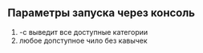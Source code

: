 ## Параметры запуска через консоль
1) -с выведит все доступные категории
2) <n> любое допступное чило без кавычек
